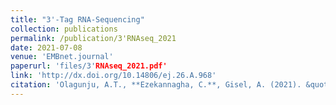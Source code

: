 ```yaml
---
title: "3'-Tag RNA-Sequencing"
collection: publications
permalink: /publication/3'RNAseq_2021
date: 2021-07-08
venue: 'EMBnet.journal'
paperurl: 'files/3'RNAseq_2021.pdf'
link: 'http://dx.doi.org/10.14806/ej.26.A.968'
citation: 'Olagunju, A.T., **Ezekannagha, C.**, Gisel, A. (2021). &quot;3'-Tag RNA-Sequencing.&quot; <i>EMBnet.journal</i>. 26(A)968. doi:10.14806/ej.26.A.968'
---
```

